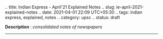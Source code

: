 .. title: Indian Express - April'21 Explained Notes
.. slug: ie-april-2021-explained-notes
.. date: 2021-04-01 22:09 UTC+05:30
.. tags: indian express, explained, notes
.. category: upsc
.. status: draft

**Description** : *consolidated notes of newspapers*

***
<!-- TEASER_END -->